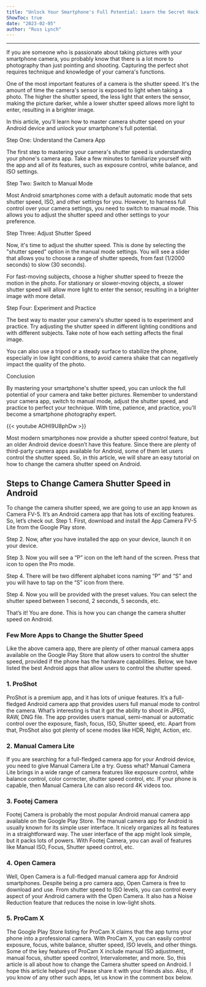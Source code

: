 ```yaml
---
title: "Unlock Your Smartphone's Full Potential: Learn the Secret Hack to Master Camera Shutter Speed on Your Android!"
ShowToc: true 
date: "2023-02-05"
author: "Russ Lynch"
---
```

*****
If you are someone who is passionate about taking pictures with your smartphone camera, you probably know that there is a lot more to photography than just pointing and shooting. Capturing the perfect shot requires technique and knowledge of your camera's functions.

One of the most important features of a camera is the shutter speed. It's the amount of time the camera's sensor is exposed to light when taking a photo. The higher the shutter speed, the less light that enters the sensor, making the picture darker, while a lower shutter speed allows more light to enter, resulting in a brighter image.

In this article, you'll learn how to master camera shutter speed on your Android device and unlock your smartphone's full potential.

Step One: Understand the Camera App

The first step to mastering your camera's shutter speed is understanding your phone's camera app. Take a few minutes to familiarize yourself with the app and all of its features, such as exposure control, white balance, and ISO settings.

Step Two: Switch to Manual Mode

Most Android smartphones come with a default automatic mode that sets shutter speed, ISO, and other settings for you. However, to harness full control over your camera settings, you need to switch to manual mode. This allows you to adjust the shutter speed and other settings to your preference.

Step Three: Adjust Shutter Speed

Now, it's time to adjust the shutter speed. This is done by selecting the "shutter speed" option in the manual mode settings. You will see a slider that allows you to choose a range of shutter speeds, from fast (1/2000 seconds) to slow (30 seconds).

For fast-moving subjects, choose a higher shutter speed to freeze the motion in the photo. For stationary or slower-moving objects, a slower shutter speed will allow more light to enter the sensor, resulting in a brighter image with more detail.

Step Four: Experiment and Practice

The best way to master your camera's shutter speed is to experiment and practice. Try adjusting the shutter speed in different lighting conditions and with different subjects. Take note of how each setting affects the final image.

You can also use a tripod or a steady surface to stabilize the phone, especially in low light conditions, to avoid camera shake that can negatively impact the quality of the photo.

Conclusion

By mastering your smartphone's shutter speed, you can unlock the full potential of your camera and take better pictures. Remember to understand your camera app, switch to manual mode, adjust the shutter speed, and practice to perfect your technique. With time, patience, and practice, you'll become a smartphone photography expert.

{{< youtube AOHI9U8phDw >}} 



Most modern smartphones now provide a shutter speed control feature, but an older Android device doesn’t have this feature.
Since there are plenty of third-party camera apps available for Android, some of them let users control the shutter speed. So, in this article, we will share an easy tutorial on how to change the camera shutter speed on Android.

 
## Steps to Change Camera Shutter Speed in Android


To change the camera shutter speed, we are going to use an app known as Camera FV-5. It’s an Android camera app that has lots of exciting features. So, let’s check out.
Step 1. First, download and install the App Camera FV-5 Lite from the Google Play store.

Step 2. Now, after you have installed the app on your device, launch it on your device.

Step 3. Now you will see a “P” icon on the left hand of the screen. Press that icon to open the Pro mode.

Step 4. There will be two different alphabet icons naming “P” and “S” and you will have to tap on the “S” icon from there.

Step 4. Now you will be provided with the preset values. You can select the shutter speed between 1 second, 2 seconds, 5 seconds, etc.

That’s it! You are done. This is how you can change the camera shutter speed on Android.

 
### Few More Apps to Change the Shutter Speed


Like the above camera app, there are plenty of other manual camera apps available on the Google Play Store that allow users to control the shutter speed, provided if the phone has the hardware capabilities. Below, we have listed the best Android apps that allow users to control the shutter speed.

 
### 1. ProShot


ProShot is a premium app, and it has lots of unique features. It’s a full-fledged Android camera app that provides users full manual mode to control the camera. What’s interesting is that it got the ability to shoot in JPEG, RAW, DNG file.
The app provides users manual, semi-manual or automatic control over the exposure, flash, focus, ISO, Shutter speed, etc. Apart from that, ProShot also got plenty of scene modes like HDR, Night, Action, etc.

 
### 2. Manual Camera Lite


If you are searching for a full-fledged camera app for your Android device, you need to give Manual Camera Lite a try.
Guess what? Manual Camera Lite brings in a wide range of camera features like exposure control, white balance control, color correcter, shutter speed control, etc. If your phone is capable, then Manual Camera Lite can also record 4K videos too.

 
### 3. Footej Camera


Footej Camera is probably the most popular Android manual camera app available on the Google Play Store. The manual camera app for Android is usually known for its simple user interface.
It nicely organizes all its features in a straightforward way. The user interface of the app might look simple, but it packs lots of powers. With Footej Camera, you can avail of features like Manual ISO, Focus, Shutter speed control, etc.

 
### 4. Open Camera


Well, Open Camera is a full-fledged manual camera app for Android smartphones. Despite being a pro camera app, Open Camera is free to download and use.
From shutter speed to ISO levels, you can control every aspect of your Android camera with the Open Camera. It also has a Noise Reduction feature that reduces the noise in low-light shots.

 
### 5. ProCam X


The Google Play Store listing for ProCam X claims that the app turns your phone into a professional camera. With ProCam X, you can easily control exposure, focus, white balance, shutter speed, ISO levels, and other things.
Some of the key features of ProCam X include manual ISO adjustment, manual focus, shutter speed control, Intervalometer, and more.
So, this article is all about how to change the Camera shutter speed on Android. I hope this article helped you! Please share it with your friends also. Also, if you know of any other such apps, let us know in the comment box below.




